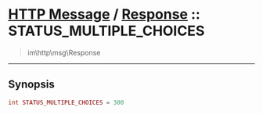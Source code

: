 # [HTTP Message](http.md) / [Response](http-Response.md) :: STATUS_MULTIPLE_CHOICES
 > im\http\msg\Response
____

## Synopsis
```php
int STATUS_MULTIPLE_CHOICES = 300
```
